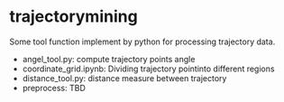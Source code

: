 # trajectorymining
Some tool function implement by python
for processing trajectory data.
* angel_tool.py: compute trajectory points angle
* coordinate_grid.ipynb: Dividing trajectory pointinto different regions
* distance_tool.py: distance measure between trajectory
* preprocess: TBD
